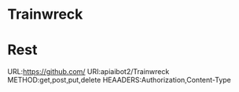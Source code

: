 # Trainwreck

# Rest

URL:https://github.com/
URI:apiaibot2/Trainwreck
METHOD:get,post,put,delete
HEAADERS:Authorization,Content-Type